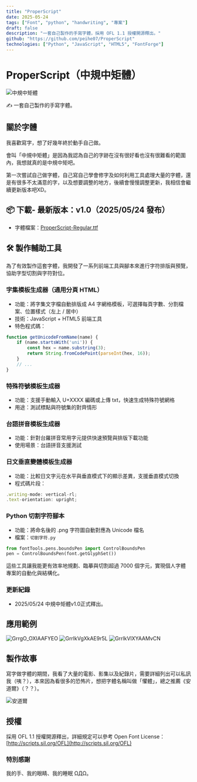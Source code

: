```yaml
---
title: "ProperScript"
date: 2025-05-24
tags: ["Font", "python", "handwriting", "專案"]
draft: false
description: "一套自己製作的手寫字體，採用 OFL 1.1 授權開源釋出。"
github: "https://github.com/peihe07/ProperScript"
technologies: ["Python", "JavaScript", "HTML5", "FontForge"]
---
```

# ProperScript（中規中矩體）

![中規中矩體](https://github.com/user-attachments/assets/6ff75585-7356-426b-bbef-402a21f7dd99)

✍️ 一套自己製作的手寫字體。

## 關於字體

我喜歡寫字，想了好幾年終於動手自己做。

會叫「中規中矩體」是因為我認為自己的字跡在沒有很好看也沒有很難看的範圍內，我想就真的是中規中矩吧。

第一次嘗試自己做字體，自己寫自己學會修字及如何利用工具處理大量的字體，還是有很多不太滿意的字，以及想要調整的地方，後續會慢慢調整更新，我相信會繼續更新版本吧XD。

## 📦 下載- 最新版本：v1.0（2025/05/24 發布）
- 字體檔案：[ProperScript-Regular.ttf](https://github.com/peihe07/ProperScript/blob/main/ProperScript-Regular.ttf)

## 🛠️ 製作輔助工具

為了有效製作這套字體，我開發了一系列前端工具與腳本來進行字符排版與預覽，協助字型切割與字符對位。

### 字集模板生成器（通用分頁 HTML）
- 功能：將字集文字檔自動排版成 A4 字網格模板，可選擇每頁字數、分割檔案、位置樣式（左上 / 居中）
- 技術：JavaScript + HTML5 前端工具
- 特色程式碼：
```js
function getUnicodeFromName(name) {
    if (name.startsWith('uni')) {
        const hex = name.substring(3);
        return String.fromCodePoint(parseInt(hex, 16));
    }
    // ...
}
```

### 特殊符號模板生成器
- 功能：支援手動輸入 U+XXXX 編碼或上傳 txt，快速生成特殊符號網格
- 用途：測試標點與符號集的對齊情形

### 台語拼音模板生成器
- 功能：針對台羅拼音常用字元提供快速預覽與排版下載功能
- 使用場景：台語拼音支援測試

### 日文垂直變體模板生成器
- 功能：比較日文字元在水平與垂直模式下的顯示差異，支援垂直模式切換
- 程式碼片段：
```js
.writing-mode: vertical-rl;
.text-orientation: upright;
```
### Python 切割字符腳本
- 功能：將命名後的 .png 字符圖自動對應為 Unicode 檔名
- 檔案：`切割字符.py`
```python
from fontTools.pens.boundsPen import ControlBoundsPen
pen = ControlBoundsPen(font.getGlyphSet())
```

這些工具讓我能更有效率地規劃、臨摹與切割超過 7000 個字元，實現個人字體專案的自動化與結構化。

### 更新紀錄
- 2025/05/24 中規中矩體v1.0正式釋出。

## 應用範例

![GrrgO_OXIAAFYEO](https://github.com/user-attachments/assets/a98d77a5-221b-4844-827d-18956417cb94)
![GrrlkVgXkAE9r5L](https://github.com/user-attachments/assets/625f9a35-7647-447e-b68e-6a6b650b7ede)
![GrrlkVlXYAAMvCN](https://github.com/user-attachments/assets/8ba69206-5fe9-4569-bf5d-dd3ae22917c1)


## **製作故事**

寫字做字體的期間，我看了大量的電影、影集以及紀錄片，需要詳細列出可以私訊我（咦？），本來因為看很多的恐怖片，想把字體名稱叫做「懼體」，總之推薦《安道爾》（？？）。

![安道爾](https://github.com/user-attachments/assets/b85fdab9-0156-43c1-b42d-4f5375f57f2b)

## 授權

採用 OFL 1.1 授權開源釋出，詳細規定可以參考 Open Font License：[http://scripts.sil.org/OFL](http://scripts.sil.org/OFL)

### 特別感謝

我的手、我的眼睛、我的睡眠 ΩДΩ。